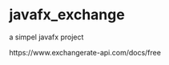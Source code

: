 # javafx_exchange

a simpel javafx project

<p href = "https://www.exchangerate-api.com/docs/free" style = "color = red">https://www.exchangerate-api.com/docs/free</p>
